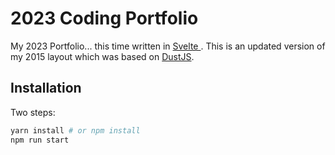 # 2023 Coding Portfolio

My 2023 Portfolio... this time written in <a href="https://svelte.dev/">Svelte </a>. This is an updated version of my 2015 layout which was based on <a href="https://github.com/linkedin/dustjs">DustJS</a>. 

## Installation

Two steps:

```bash
yarn install # or npm install
npm run start
```